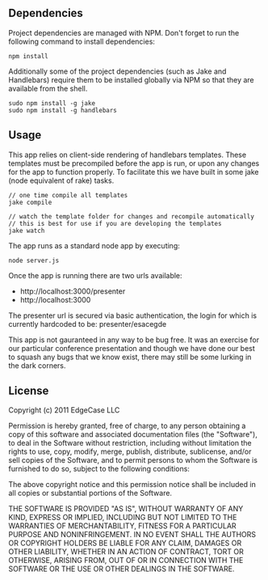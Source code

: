 ## Dependencies

Project dependencies are managed with NPM. Don't forget to run the following command to install dependencies:

```
npm install
```

Additionally some of the project dependencies (such as Jake and Handlebars) require them to be installed globally via NPM so that they are available from the shell.

```
sudo npm install -g jake
sudo npm install -g handlebars
```

## Usage

This app relies on client-side rendering of handlebars templates. These templates must be precompiled before the app is run, or upon any changes for the app to function properly. To facilitate this we have built in some jake (node equivalent of rake) tasks.

```
// one time compile all templates
jake compile
```

```
// watch the template folder for changes and recompile automatically
// this is best for use if you are developing the templates
jake watch
```

The app runs as a standard node app by executing:
```
node server.js
```

Once the app is running there are two urls available:

  - http://localhost:3000/presenter
  - http://localhost:3000

The presenter url is secured via basic authentication, the login for which is currently hardcoded to be: presenter/esacegde


This app is not gauranteed in any way to be bug free. It was an exercise for our particular conference presentation and though we have done our best to squash any bugs that we know exist, there may still be some lurking in the dark corners.

## License
Copyright (c) 2011 EdgeCase LLC

Permission is hereby granted, free of charge, to any person obtaining a copy of this software and associated documentation files (the "Software"), to deal in the Software without restriction, including without limitation the rights to use, copy, modify, merge, publish, distribute, sublicense, and/or sell copies of the Software, and to permit persons to whom the Software is furnished to do so, subject to the following conditions:

The above copyright notice and this permission notice shall be included in all copies or substantial portions of the Software.

THE SOFTWARE IS PROVIDED "AS IS", WITHOUT WARRANTY OF ANY KIND, EXPRESS OR IMPLIED, INCLUDING BUT NOT LIMITED TO THE WARRANTIES OF MERCHANTABILITY, FITNESS FOR A PARTICULAR PURPOSE AND NONINFRINGEMENT. IN NO EVENT SHALL THE AUTHORS OR COPYRIGHT HOLDERS BE LIABLE FOR ANY CLAIM, DAMAGES OR OTHER LIABILITY, WHETHER IN AN ACTION OF CONTRACT, TORT OR OTHERWISE, ARISING FROM, OUT OF OR IN CONNECTION WITH THE SOFTWARE OR THE USE OR OTHER DEALINGS IN THE SOFTWARE.

